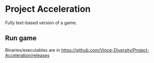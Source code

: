# Project Acceleration
Fully text-based version of a game.

## Run game
Binaries/executables are in https://github.com/Vince-Diversity/Project-Acceleration/releases
